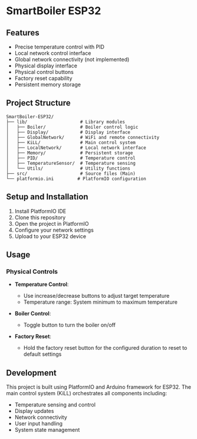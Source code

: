 # SmartBoiler ESP32

## Features

- Precise temperature control with PID
- Local network control interface
- Global network connectivity (not implemented)
- Physical display interface
- Physical control buttons
- Factory reset capability
- Persistent memory storage

## Project Structure

```
SmartBoiler-ESP32/
├── lib/                    # Library modules
│   ├── Boiler/             # Boiler control logic
│   ├── Display/            # Display interface
│   ├── GlobalNetwork/      # WiFi and remote connectivity
│   ├── KiLL/               # Main control system
│   ├── LocalNetwork/       # Local network interface
│   ├── Memory/             # Persistent storage
│   ├── PID/                # Temperature control
│   ├── TemperatureSensor/  # Temperature sensing
│   └── Utils/              # Utility functions
├── src/                    # Source files (Main)
└── platformio.ini         # PlatformIO configuration
```

## Setup and Installation

1. Install PlatformIO IDE
2. Clone this repository
3. Open the project in PlatformIO
4. Configure your network settings
5. Upload to your ESP32 device

## Usage

### Physical Controls

- **Temperature Control**:
  - Use increase/decrease buttons to adjust target temperature
  - Temperature range: System minimum to maximum temperature

- **Boiler Control**:
  - Toggle button to turn the boiler on/off

- **Factory Reset**:
  - Hold the factory reset button for the configured duration to reset to default settings

## Development

This project is built using PlatformIO and Arduino framework for ESP32. The main control system (KiLL) orchestrates all components including:

- Temperature sensing and control
- Display updates
- Network connectivity
- User input handling
- System state management
